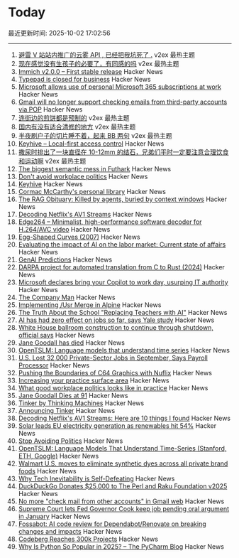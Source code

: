 # Today

最近更新时间: 2025-10-02 17:02:56

--- 
1. [避雷 V 站站内推广的云雾 API , 已经把我坑死了 .](https://www.v2ex.com/t/1163131) v2ex 最热主题
2. [现在感觉没有生孩子的必要了，有同感的吗](https://www.v2ex.com/t/1163097) v2ex 最热主题
3. [Immich v2.0.0 – First stable release](https://github.com/immich-app/immich/discussions/22546) Hacker News
4. [Typepad is closed for business](https://www.typepad.com) Hacker News
5. [Microsoft allows use of personal Microsoft 365 subscriptions at work](https://www.theregister.com/2025/10/01/microsoft_consumer_copilot_corporate/) Hacker News
6. [Gmail will no longer support checking emails from third-party accounts via POP](https://support.google.com/mail/answer/16604719?hl=en) Hacker News
7. [连街边的煎饼都是预制的](https://www.v2ex.com/t/1163112) v2ex 最热主题
8. [国内有没有适合清修的地方](https://www.v2ex.com/t/1163111) v2ex 最热主题
9. [半夜刷户子的切片睡不着，起来 BB 两句](https://www.v2ex.com/t/1163102) v2ex 最热主题
10. [Keyhive – Local-first access control](https://www.inkandswitch.com/keyhive/notebook/) Hacker News
11. [撒尿时排出了一块直径在 10-12mm 的结石，兄弟们平时一定要注意合理饮食和运动啊](https://www.v2ex.com/t/1163103) v2ex 最热主题
12. [The biggest semantic mess in Futhark](https://futhark-lang.org/blog/2025-09-26-the-biggest-semantic-mess.html) Hacker News
13. [Don't avoid workplace politics](https://terriblesoftware.org/2025/10/01/stop-avoiding-politics/) Hacker News
14. [Keyhive](https://www.inkandswitch.com/keyhive/notebook/) Hacker News
15. [Cormac McCarthy's personal library](https://www.smithsonianmag.com/arts-culture/two-years-cormac-mccarthys-death-rare-access-to-personal-library-reveals-man-behind-myth-180987150/) Hacker News
16. [The RAG Obituary: Killed by agents, buried by context windows](https://www.nicolasbustamante.com/p/the-rag-obituary-killed-by-agents) Hacker News
17. [Decoding Netflix's AV1 Streams](https://singhkays.com/blog/netflix-av1-decode/) Hacker News
18. [Edge264 – Minimalist, high-performance software decoder for H.264/AVC video](https://github.com/tvlabs/edge264) Hacker News
19. [Egg-Shaped Curves (2007)](https://nyjp07.com/index_egg_E.html) Hacker News
20. [Evaluating the impact of AI on the labor market: Current state of affairs](https://budgetlab.yale.edu/research/evaluating-impact-ai-labor-market-current-state-affairs) Hacker News
21. [GenAI Predictions](https://www.tbray.org/ongoing/When/202x/2025/09/26/GenAI-Predictions) Hacker News
22. [DARPA project for automated translation from C to Rust (2024)](https://www.darpa.mil/news/2024/memory-safety-vulnerabilities) Hacker News
23. [Microsoft declares bring your Copilot to work day, usurping IT authority](https://www.theregister.com/2025/10/01/microsoft_consumer_copilot_corporate/) Hacker News
24. [The Company Man](https://www.lesswrong.com/posts/JH6tJhYpnoCfFqAct/the-company-man) Hacker News
25. [Implementing /Usr Merge in Alpine](https://alpinelinux.org/posts/2025-10-01-usr-merge.html) Hacker News
26. [The Truth About the School "Replacing Teachers with AI"](https://danmeyer.substack.com/p/the-truth-about-2-hour-learning-and) Hacker News
27. [AI has had zero effect on jobs so far, says Yale study](https://www.theregister.com/2025/10/01/ai_isnt_taking_people_jobs/) Hacker News
28. [White House ballroom construction to continue through shutdown, official says](https://abcnews.go.com/Politics/live-updates/trump-admin-live-updates/?id=126029955) Hacker News
29. [Jane Goodall has died](https://www.latimes.com/obituaries/story/2025-10-01/jane-goodall-chimpanzees-dead) Hacker News
30. [OpenTSLM: Language models that understand time series](https://www.opentslm.com/) Hacker News
31. [U.S. Lost 32,000 Private-Sector Jobs in September, Says Payroll Processor](https://www.wsj.com/economy/jobs/u-s-lost-32-000-jobs-in-september-says-payroll-processor-06528340) Hacker News
32. [Pushing the Boundaries of C64 Graphics with Nuflix](https://cobbpg.github.io/articles/nuflix.html) Hacker News
33. [Increasing your practice surface area](https://www.indiehackers.com/post/lifestyle/increasing-your-practice-surface-area-agxYGi9bL0gd1WYYQZAu) Hacker News
34. [What good workplace politics looks like in practice](https://terriblesoftware.org/2025/10/01/stop-avoiding-politics/) Hacker News
35. [Jane Goodall Dies at 91](https://www.latimes.com/obituaries/story/2025-10-01/jane-goodall-chimpanzees-dead) Hacker News
36. [Tinker by Thinking Machines](https://thinkingmachines.ai/tinker/) Hacker News
37. [Announcing Tinker](https://thinkingmachines.ai/blog/announcing-tinker/) Hacker News
38. [Decoding Netflix's AV1 Streams: Here are 10 things I found](https://singhkays.com/blog/netflix-av1-decode/) Hacker News
39. [Solar leads EU electricity generation as renewables hit 54%](https://electrek.co/2025/09/30/solar-leads-eu-electricity-generation-as-renewables-hit-54-percent/) Hacker News
40. [Stop Avoiding Politics](https://terriblesoftware.org/2025/10/01/stop-avoiding-politics/) Hacker News
41. [OpenTSLM: Language Models That Understand Time-Series (Stanford, ETH, Google)](https://www.opentslm.com/) Hacker News
42. [Walmart U.S. moves to eliminate synthetic dyes across all private brand foods](https://corporate.walmart.com/news/2025/10/01/walmart-u-s-moves-to-eliminate-synthetic-dyes-across-all-private-brand-food-products) Hacker News
43. [Why Tech Inevitability is Self-Defeating](https://deviantabstraction.com/2025/09/29/against-the-tech-inevitability/) Hacker News
44. [DuckDuckGo Donates $25,000 to The Perl and Raku Foundation v2025](https://www.perl.com/article/duckduckgo-donates-25-000-to-the-perl-and-raku-foundation-v2025/) Hacker News
45. [No more "check mail from other accounts" in Gmail web](https://support.google.com/mail/answer/16604719?hl=en) Hacker News
46. [Supreme Court lets Fed Governor Cook keep job pending oral argument in January](https://www.cnbc.com/2025/10/01/supreme-court-trump-fed-lisa-cook.html) Hacker News
47. [Fossabot: AI code review for Dependabot/Renovate on breaking changes and impacts](https://fossa.com/blog/fossabot-dependency-upgrade-ai-agent/) Hacker News
48. [Codeberg Reaches 300k Projects](https://codeberg.org/) Hacker News
49. [Why Is Python So Popular in 2025? – The PyCharm Blog](https://blog.jetbrains.com/pycharm/2025/09/why-is-python-so-popular/) Hacker News

